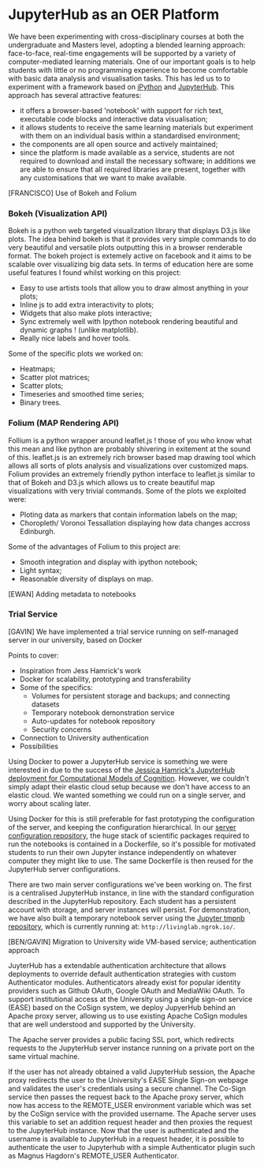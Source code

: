 # JupyterHub as an OER Platform

We have been experimenting with cross-disciplinary courses at both the
undergraduate and Masters level, adopting a blended learning approach:
face-to-face, real-time engagements will be supported by a variety of
computer-mediated learning materials. One of our important goals is to help
students with little or no programming experience to become comfortable
with basic data analysis and visualisation tasks. This has led us to to
experiment with a framework based on [iPython](http://ipython.org) and
[JupyterHub](https://github.com/jupyter/jupyterhub). This approach has
several attractive features:

* it offers a browser-based 'notebook' with support for rich text, 
executable code blocks and interactive data visualisation;
* it allows students to receive the same learning materials but experiment 
with them on an individual basis within a standardised environment;
* the components are all open source and actively maintained;
* since the platform is made available as a service, students are not 
required to download and install the necessary software; in additions we 
are able to ensure that all required libraries are present, together with 
any customisations that we want to make available.

[FRANCISCO] Use of Bokeh and Folium

### Bokeh (Visualization API)

Bokeh is a python web targeted visualization library that displays D3.js
like plots. The idea behind bokeh is that it provides very simple commands
to do very beautiful and versatile plots outputting this in a browser
renderable format. The bokeh project is extemely active on facebook and it
aims to be scalable over visualizing big data sets. In terms of education
here are some useful features I found whilst working on this project:

* Easy to use artists tools that allow you to draw almost anything in your plots;
* Inline js to add extra interactivity to plots;
* Widgets that also make plots interactive;
* Sync extremely well with Ipython notebook rendering beautiful and dynamic graphs ! (unlike matplotlib).
* Really nice labels and hover tools.

Some of the specific plots we worked on:

* Heatmaps;
* Scatter plot matrices;
* Scatter plots;
* Timeseries and smoothed time series;
* Binary trees.

### Folium (MAP Rendering API)

Follium is a python wrapper around leaflet.js ! those of you who know what
this mean and like python are probably shivering in exitement at the sound
of this. leaflet.js is an extremely rich browser based map drawing tool
which allows all sorts of plots analysis and visualizations over customized
maps.  Folium provides an extremely friendly python interface to leaflet.js
similar to that of Bokeh and D3.js which allows us to create beautiful map
visualizations with very trivial commands.  Some of the plots we exploited
were:

* Ploting data as markers that contain information labels on the map;
* Choropleth/ Voronoi Tessallation displaying how data changes accross Edinburgh.

Some of the advantages of Folium to this project are:
* Smooth integration and display with ipython notebook;
* Light syntax;
* Reasonable diversity of displays on map.


[EWAN] Adding metadata to notebooks

### Trial Service
[GAVIN] We have implemented a trial service running on self-managed server in our university, based on Docker

Points to cover:

* Inspiration from Jess Hamrick's work
* Docker for scalability, prototyping and transferability
* Some of the specifics:
    * Volumes for persistent storage and backups; and connecting datasets
    * Temporary notebook demonstration service
    * Auto-updates for notebook repository
    * Security concerns
* Connection to University authentication
* Possibilities

Using Docker to power a JupyterHub service is something we were interested
in due to the success of the [Jessica Hamrick's JupyterHub deployment for
Computational Models of Cognition][hamrick]. However, we couldn't simply
adapt their elastic cloud setup because we don't have access to an elastic
cloud. We wanted something we could run on a single server, and worry about
scaling later.

Using Docker for this is still preferable for fast prototyping the
configuration of the server, and keeping the configuration hierarchical. In
our [server configuration repository][serverconfig], the huge stack of
scientific packages required to run the notebooks is contained in a
Dockerfile, so it's possible for motivated students to run their own
Jupyter instance independently on whatever computer they might like to use.
The same Dockerfile is then reused for the JupyterHub server
configurations.

There are two main server configurations we've been working on. The first
is a centralised JupyterHub instance, in line with the standard
configuration described in the JupyterHub repository. Each student has a
persistent account with storage, and server instances will persist. For
demonstration, we have also built a temporary notebook server using the
[Jupyter tmpnb repository][tmpnb], which is currently running at:
`http://livinglab.ngrok.io/`. 

[hamrick]: https://developer.rackspace.com/blog/deploying-jupyterhub-for-education/
[serverconfig]: https://github.com/edinburghlivinglab/livinglab-hubserver
[tmpnb]: tmphhhh://github.com/jupyter/tmpnb 

[BEN/GAVIN] Migration to University wide VM-based service; authentication approach

JuyterHub has a extendable authentication architecture that allows deployments to override default authentication strategies with custom Authenticator modules.
Authenticators already exist for popular identity providers such as Github OAuth, Google OAuth and MediaWiki OAuth.
To support institutional access at the University using a single sign-on service (EASE) based on the CoSign system, we deploy JupyerHub behind an Apache proxy server, allowing us to use existing Apache CoSign modules that are well understood and supported by the University.

The Apache server provides a public facing SSL port, which redirects requests to the JupyterHub server instance running on a private port on the same virtual machine. 

If the user has not already obtained a valid JupyterHub session, the Apache proxy redirects the user to the University's EASE Single Sign-on webpage and validates the user's credentials using a secure channel. 
The Co-Sign service then passes the request back to the Apache proxy server, which now has access to the REMOTE_USER environment variable which was set by the CoSign service with the provided username. The Apache server uses this variable to set an addition request header and then proxies the request to the JupyterHub instance. Now that the user is authenticated and the username is available to JupyterHub in a request header, it is possible to authenticate the user to Jupyterhub with a simple Authenticator plugin such as Magnus Hagdorn's REMOTE_USER Authenticator.
  

  
 

